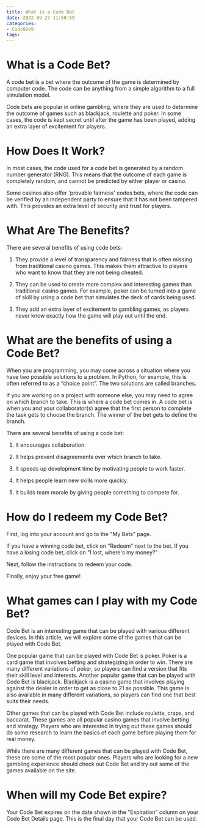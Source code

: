 ```yaml
---
title: What is a Code Bet
date: 2022-09-27 11:50:59
categories:
- Cuoc8899
tags:
---
```



# What is a Code Bet?

A code bet is a bet where the outcome of the game is determined by computer code. The code can be anything from a simple algorithm to a full simulation model.

Code bets are popular in online gambling, where they are used to determine the outcome of games such as blackjack, roulette and poker. In some cases, the code is kept secret until after the game has been played, adding an extra layer of excitement for players.

# How Does It Work?

In most cases, the code used for a code bet is generated by a random number generator (RNG). This means that the outcome of each game is completely random, and cannot be predicted by either player or casino.

Some casinos also offer 'provable fairness' codes bets, where the code can be verified by an independent party to ensure that it has not been tampered with. This provides an extra level of security and trust for players.

# What Are The Benefits?

There are several benefits of using code bets:

1. They provide a level of transparency and fairness that is often missing from traditional casino games. This makes them attractive to players who want to know that they are not being cheated.

2. They can be used to create more complex and interesting games than traditional casino games. For example, poker can be turned into a game of skill by using a code bet that simulates the deck of cards being used.

3. They add an extra layer of excitement to gambling games, as players never know exactly how the game will play out until the end.

#  What are the benefits of using a Code Bet?

When you are programming, you may come across a situation where you have two possible solutions to a problem. In Python, for example, this is often referred to as a “choice point”. The two solutions are called branches.

If you are working on a project with someone else, you may need to agree on which branch to take. This is where a code bet comes in. A code bet is when you and your collaborator(s) agree that the first person to complete the task gets to choose the branch. The winner of the bet gets to define the branch.

There are several benefits of using a code bet:

1. It encourages collaboration.

2. It helps prevent disagreements over which branch to take.

3. It speeds up development time by motivating people to work faster.

4. It helps people learn new skills more quickly.

5. It builds team morale by giving people something to compete for.

#  How do I redeem my Code Bet?

First, log into your account and go to the "My Bets" page.

If you have a winning code bet, click on "Redeem" next to the bet. If you have a losing code bet, click on "I lost, where's my money?"

Next, follow the instructions to redeem your code.

Finally, enjoy your free game!

#  What games can I play with my Code Bet?

Code Bet is an interesting game that can be played with various different devices. In this article, we will explore some of the games that can be played with Code Bet.

One popular game that can be played with Code Bet is poker. Poker is a card game that involves betting and strategizing in order to win. There are many different variations of poker, so players can find a version that fits their skill level and interests. Another popular game that can be played with Code Bet is blackjack. Blackjack is a casino game that involves playing against the dealer in order to get as close to 21 as possible. This game is also available in many different variations, so players can find one that best suits their needs.

Other games that can be played with Code Bet include roulette, craps, and baccarat. These games are all popular casino games that involve betting and strategy. Players who are interested in trying out these games should do some research to learn the basics of each game before playing them for real money.

While there are many different games that can be played with Code Bet, these are some of the most popular ones. Players who are looking for a new gambling experience should check out Code Bet and try out some of the games available on the site.

#  When will my Code Bet expire?

Your Code Bet expires on the date shown in the "Expiration" column on your Code Bet Details page. This is the final day that your Code Bet can be used.